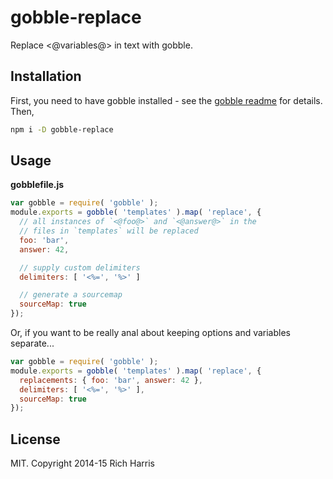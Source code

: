 # gobble-replace

Replace <@variables@> in text with gobble.

## Installation

First, you need to have gobble installed - see the [gobble readme](https://github.com/gobblejs/gobble) for details. Then,

```bash
npm i -D gobble-replace
```

## Usage

**gobblefile.js**

```js
var gobble = require( 'gobble' );
module.exports = gobble( 'templates' ).map( 'replace', {
  // all instances of `<@foo@>` and `<@answer@>` in the
  // files in `templates` will be replaced
  foo: 'bar',
  answer: 42,

  // supply custom delimiters
  delimiters: [ '<%=', '%>' ]

  // generate a sourcemap
  sourceMap: true
});
```

Or, if you want to be really anal about keeping options and variables separate...

```js
var gobble = require( 'gobble' );
module.exports = gobble( 'templates' ).map( 'replace', {
  replacements: { foo: 'bar', answer: 42 },
  delimiters: [ '<%=', '%>' ],
  sourceMap: true
});
```


## License

MIT. Copyright 2014-15 Rich Harris
